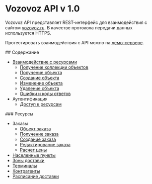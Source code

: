 # Vozovoz API v 1.0

Vozovoz API представляет REST-интерфейс для взаимодействия с сайтом [vozovoz.ru](https://vozovoz.ru/).
В качестве протокола передачи данных используется HTTPS.

Протестировать взаимодействия с API можно на [демо-сервере](https://demo.vozovoz.ru/).

<a name="content" />
## Содержание

* [Взаимодействие с ресурсами](docs_ru/general/resources.md)
  * [Получение коллекции объектов](docs_ru/general/resources_collection.md)
  * [Получение объекта](docs_ru/general/resources_object.md)
  * [Создание объекта](docs_ru/general/resources_create.md)
  * [Изменение объекта](docs_ru/general/resources_edit.md)
  * [Удаление объекта](docs_ru/general/resources_delete.md)
  * [Ошибки и коды ответов](docs_ru/general/resources_errors.md)
* Аутентификация
  * [Доступ к ресурсам](docs_ru/general/authentication_token.md)

<a name="resources" />
### Ресурсы

* Заказы
  * [Объект заказа](docs_ru/resources/orders_object.md)
  * [Получение заказа](docs_ru/resources/orders_get.md)
  * [Создание заказа](docs_ru/resources/orders_create.md)
  * [Редактирование заказа](docs_ru/resources/orders_edit.md)
  * [Расчет цены](docs_ru/resources/orders_price.md)
* [Населенные пункты](docs_ru/resources/locations.md)
* [Зоны доставки](docs_ru/resources/zones.md)
* [Терминалы](docs_ru/resources/terminals.md)
* [Контрагенты](docs_ru/resources/counteragents.md)
* [Расписание доставки](docs_ru/resources/timetables.md)
